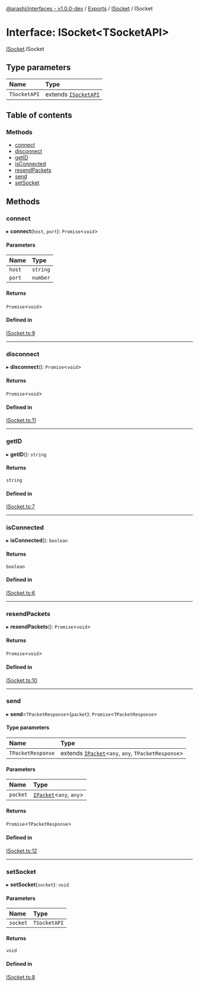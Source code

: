 [@arashi/interfaces - v1.0.0-dev](../README.md) / [Exports](../modules.md) / [ISocket](../modules/ISocket.md) / ISocket

# Interface: ISocket<TSocketAPI\>

[ISocket](../modules/ISocket.md).ISocket

## Type parameters

| Name | Type |
| :------ | :------ |
| `TSocketAPI` | extends [`ISocketAPI`](ISocketAPI.ISocketAPI-1.md) |

## Table of contents

### Methods

- [connect](ISocket.ISocket-1.md#connect)
- [disconnect](ISocket.ISocket-1.md#disconnect)
- [getID](ISocket.ISocket-1.md#getid)
- [isConnected](ISocket.ISocket-1.md#isconnected)
- [resendPackets](ISocket.ISocket-1.md#resendpackets)
- [send](ISocket.ISocket-1.md#send)
- [setSocket](ISocket.ISocket-1.md#setsocket)

## Methods

### connect

▸ **connect**(`host`, `port`): `Promise`<`void`\>

#### Parameters

| Name | Type |
| :------ | :------ |
| `host` | `string` |
| `port` | `number` |

#### Returns

`Promise`<`void`\>

#### Defined in

[ISocket.ts:9](https://github.com/arashijs/interfaces/blob/c8b27f0/src/ISocket.ts#L9)

___

### disconnect

▸ **disconnect**(): `Promise`<`void`\>

#### Returns

`Promise`<`void`\>

#### Defined in

[ISocket.ts:11](https://github.com/arashijs/interfaces/blob/c8b27f0/src/ISocket.ts#L11)

___

### getID

▸ **getID**(): `string`

#### Returns

`string`

#### Defined in

[ISocket.ts:7](https://github.com/arashijs/interfaces/blob/c8b27f0/src/ISocket.ts#L7)

___

### isConnected

▸ **isConnected**(): `boolean`

#### Returns

`boolean`

#### Defined in

[ISocket.ts:6](https://github.com/arashijs/interfaces/blob/c8b27f0/src/ISocket.ts#L6)

___

### resendPackets

▸ **resendPackets**(): `Promise`<`void`\>

#### Returns

`Promise`<`void`\>

#### Defined in

[ISocket.ts:10](https://github.com/arashijs/interfaces/blob/c8b27f0/src/ISocket.ts#L10)

___

### send

▸ **send**<`TPacketResponse`\>(`packet`): `Promise`<`TPacketResponse`\>

#### Type parameters

| Name | Type |
| :------ | :------ |
| `TPacketResponse` | extends [`IPacket`](IPacket.IPacket-1.md)<`any`, `any`, `TPacketResponse`\> |

#### Parameters

| Name | Type |
| :------ | :------ |
| `packet` | [`IPacket`](IPacket.IPacket-1.md)<`any`, `any`\> |

#### Returns

`Promise`<`TPacketResponse`\>

#### Defined in

[ISocket.ts:12](https://github.com/arashijs/interfaces/blob/c8b27f0/src/ISocket.ts#L12)

___

### setSocket

▸ **setSocket**(`socket`): `void`

#### Parameters

| Name | Type |
| :------ | :------ |
| `socket` | `TSocketAPI` |

#### Returns

`void`

#### Defined in

[ISocket.ts:8](https://github.com/arashijs/interfaces/blob/c8b27f0/src/ISocket.ts#L8)
